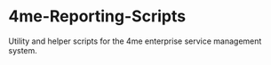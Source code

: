 # 4me-Reporting-Scripts
 Utility and helper scripts for the 4me enterprise service management system.
